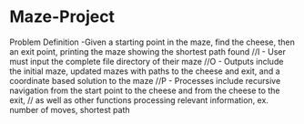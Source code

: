 # Maze-Project
 Problem Definition 	-Given a starting point in the maze, find the cheese, then an exit point, printing the maze showing the shortest path found
//I - User must input the complete file directory of their maze 
//O - Outputs include the initial maze, updated mazes with paths to the cheese and exit, and a coordinate based solution to the maze
//P - Processes include recursive navigation from the start point to the cheese and from the cheese to the exit, 
//    as well as other functions processing relevant information, ex. number of moves, shortest path 
